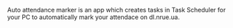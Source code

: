 Auto attendance marker is an app which creates tasks in Task Scheduler for your PC to automatically mark your attendace on dl.nrue.ua.

